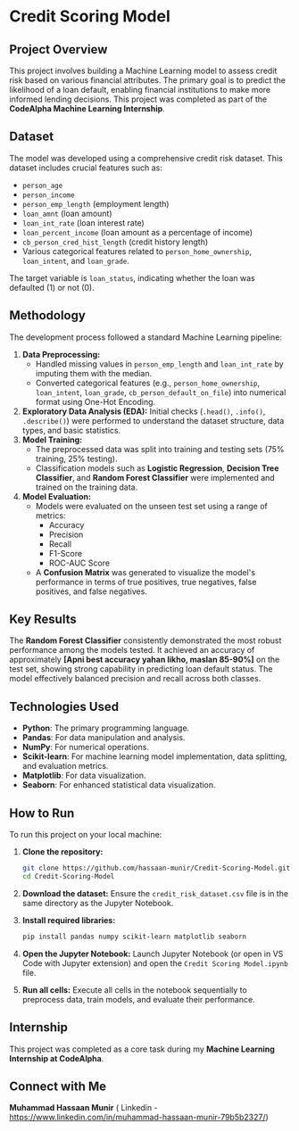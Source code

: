 # Credit Scoring Model

## Project Overview

This project involves building a Machine Learning model to assess credit risk based on various financial attributes. The primary goal is to predict the likelihood of a loan default, enabling financial institutions to make more informed lending decisions. This project was completed as part of the **CodeAlpha Machine Learning Internship**.

## Dataset

The model was developed using a comprehensive credit risk dataset. This dataset includes crucial features such as:

  * `person_age`
  * `person_income`
  * `person_emp_length` (employment length)
  * `loan_amnt` (loan amount)
  * `loan_int_rate` (loan interest rate)
  * `loan_percent_income` (loan amount as a percentage of income)
  * `cb_person_cred_hist_length` (credit history length)
  * Various categorical features related to `person_home_ownership`, `loan_intent`, and `loan_grade`.

The target variable is `loan_status`, indicating whether the loan was defaulted (1) or not (0).

## Methodology

The development process followed a standard Machine Learning pipeline:

1.  **Data Preprocessing:**
      * Handled missing values in `person_emp_length` and `loan_int_rate` by imputing them with the median.
      * Converted categorical features (e.g., `person_home_ownership`, `loan_intent`, `loan_grade`, `cb_person_default_on_file`) into numerical format using One-Hot Encoding.
2.  **Exploratory Data Analysis (EDA):** Initial checks (`.head()`, `.info()`, `.describe()`) were performed to understand the dataset structure, data types, and basic statistics.
3.  **Model Training:**
      * The preprocessed data was split into training and testing sets (75% training, 25% testing).
      * Classification models such as **Logistic Regression**, **Decision Tree Classifier**, and **Random Forest Classifier** were implemented and trained on the training data.
4.  **Model Evaluation:**
      * Models were evaluated on the unseen test set using a range of metrics:
          * Accuracy
          * Precision
          * Recall
          * F1-Score
          * ROC-AUC Score
      * A **Confusion Matrix** was generated to visualize the model's performance in terms of true positives, true negatives, false positives, and false negatives.

## Key Results

The **Random Forest Classifier** consistently demonstrated the most robust performance among the models tested. It achieved an accuracy of approximately **[Apni best accuracy yahan likho, maslan 85-90%]** on the test set, showing strong capability in predicting loan default status. The model effectively balanced precision and recall across both classes.

## Technologies Used

  * **Python**: The primary programming language.
  * **Pandas**: For data manipulation and analysis.
  * **NumPy**: For numerical operations.
  * **Scikit-learn**: For machine learning model implementation, data splitting, and evaluation metrics.
  * **Matplotlib**: For data visualization.
  * **Seaborn**: For enhanced statistical data visualization.

## How to Run

To run this project on your local machine:

1.  **Clone the repository:**
    ```bash
    git clone https://github.com/hassaan-munir/Credit-Scoring-Model.git
    cd Credit-Scoring-Model
    ```
    
2.  **Download the dataset:** Ensure the `credit_risk_dataset.csv` file is in the same directory as the Jupyter Notebook.
3.  **Install required libraries:**
    ```bash
    pip install pandas numpy scikit-learn matplotlib seaborn
    ```
4.  **Open the Jupyter Notebook:**
    Launch Jupyter Notebook (or open in VS Code with Jupyter extension) and open the `Credit Scoring Model.ipynb` file.
5.  **Run all cells:** Execute all cells in the notebook sequentially to preprocess data, train models, and evaluate their performance.

## Internship

This project was completed as a core task during my **Machine Learning Internship at CodeAlpha**.

## Connect with Me

   **Muhammad Hassaan Munir** ( Linkedin - https://www.linkedin.com/in/muhammad-hassaan-munir-79b5b2327/)

